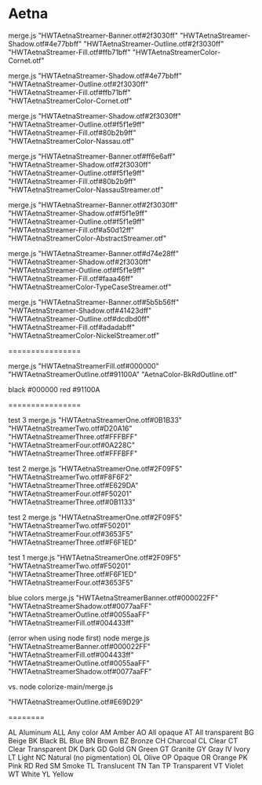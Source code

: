 # Aetna

merge.js "HWTAetnaStreamer-Banner.otf#2f3030ff" "HWTAetnaStreamer-Shadow.otf#4e77bbff" "HWTAetnaStreamer-Outline.otf#2f3030ff" "HWTAetnaStreamer-Fill.otf#ffb71bff" "HWTAetnaStreamerColor-Cornet.otf"


merge.js "HWTAetnaStreamer-Shadow.otf#4e77bbff" \
         "HWTAetnaStreamer-Outline.otf#2f3030ff" \
         "HWTAetnaStreamer-Fill.otf#ffb71bff" \
         "HWTAetnaStreamerColor-Cornet.otf"


merge.js "HWTAetnaStreamer-Shadow.otf#2f3030ff" \
         "HWTAetnaStreamer-Outline.otf#f5f1e9ff" \
         "HWTAetnaStreamer-Fill.otf#80b2b9ff" \
         "HWTAetnaStreamerColor-Nassau.otf"
         
         
merge.js "HWTAetnaStreamer-Banner.otf#ff6e6aff" \
         "HWTAetnaStreamer-Shadow.otf#2f3030ff" \
         "HWTAetnaStreamer-Outline.otf#f5f1e9ff" \
         "HWTAetnaStreamer-Fill.otf#80b2b9ff" \
         "HWTAetnaStreamerColor-NassauStreamer.otf"
         

         
merge.js "HWTAetnaStreamer-Banner.otf#2f3030ff" \
         "HWTAetnaStreamer-Shadow.otf#f5f1e9ff" \
         "HWTAetnaStreamer-Outline.otf#f5f1e9ff" \
         "HWTAetnaStreamer-Fill.otf#a50d12ff" \
         "HWTAetnaStreamerColor-AbstractStreamer.otf"    
   
         

merge.js "HWTAetnaStreamer-Banner.otf#d74e28ff" \
         "HWTAetnaStreamer-Shadow.otf#2f3030ff" \
         "HWTAetnaStreamer-Outline.otf#f5f1e9ff" \
         "HWTAetnaStreamer-Fill.otf#faaa46ff" \
         "HWTAetnaStreamerColor-TypeCaseStreamer.otf"




merge.js "HWTAetnaStreamer-Banner.otf#5b5b56ff" \
         "HWTAetnaStreamer-Shadow.otf#41423dff" \
         "HWTAetnaStreamer-Outline.otf#dcdbd0ff" \
         "HWTAetnaStreamer-Fill.otf#adadabff" \
         "HWTAetnaStreamerColor-NickelStreamer.otf"

================


merge.js "HWTAetnaStreamerFill.otf#000000" "HWTAetnaStreamerOutline.otf#91100A" "AetnaColor-BkRdOutline.otf"

black #000000
red #91100A




================


test 3
merge.js "HWTAetnaStreamerOne.otf#0B1B33" "HWTAetnaStreamerTwo.otf#D20A16" "HWTAetnaStreamerThree.otf#FFFBFF" "HWTAetnaStreamerFour.otf#0A228C" "HWTAetnaStreamerThree.otf#FFFBFF"
 
 
test 2
merge.js "HWTAetnaStreamerOne.otf#2F09F5" "HWTAetnaStreamerTwo.otf#F8F6F2" "HWTAetnaStreamerThree.otf#E629DA" "HWTAetnaStreamerFour.otf#F50201" "HWTAetnaStreamerThree.otf#0B1133"
 


test 2
merge.js "HWTAetnaStreamerOne.otf#2F09F5" "HWTAetnaStreamerTwo.otf#F50201" "HWTAetnaStreamerFour.otf#3653F5" "HWTAetnaStreamerThree.otf#F6F1ED" 

test 1
merge.js "HWTAetnaStreamerOne.otf#2F09F5" "HWTAetnaStreamerTwo.otf#F50201" "HWTAetnaStreamerThree.otf#F6F1ED" "HWTAetnaStreamerFour.otf#3653F5"

blue colors
merge.js "HWTAetnaStreamerBanner.otf#000022FF" "HWTAetnaStreamerShadow.otf#0077aaFF" "HWTAetnaStreamerOutline.otf#0055aaFF" "HWTAetnaStreamerFill.otf#004433ff" 

(error when using node first)
node merge.js "HWTAetnaStreamerBanner.otf#000022FF" "HWTAetnaStreamerFill.otf#004433ff" "HWTAetnaStreamerOutline.otf#0055aaFF" "HWTAetnaStreamerShadow.otf#0077aaFF"

vs.
node colorize-main/merge.js 






"HWTAetnaStreamerOutline.otf#E69D29" 


========

AL	Aluminum
ALL	Any color
AM	Amber
AO	All opaque
AT	All transparent
BG	Beige
BK	Black
BL	Blue
BN	Brown
BZ	Bronze
CH	Charcoal
CL	Clear
CT	Clear Transparent
DK	Dark
GD	Gold
GN	Green
GT	Granite
GY	Gray
IV	Ivory
LT	Light
NC	Natural (no pigmentation)
OL	Olive
OP	Opaque
OR	Orange
PK	Pink
RD	Red
SM	Smoke
TL	Translucent
TN	Tan
TP	Transparent
VT	Violet
WT	White
YL	Yellow